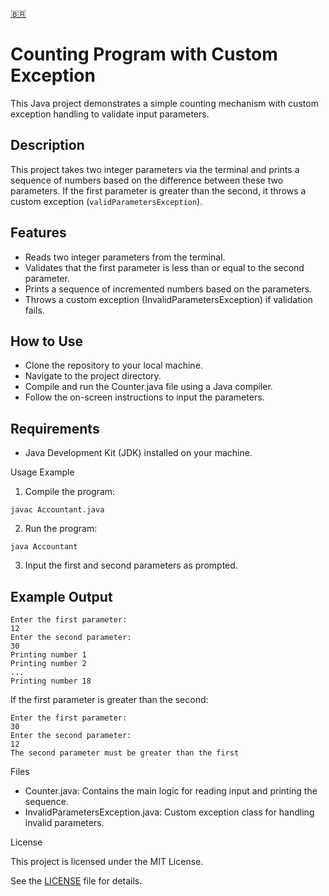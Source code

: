 [🇧🇷️]()

# Counting Program with Custom Exception

This Java project demonstrates a simple counting mechanism with custom exception handling to validate input parameters.

## Description

This project takes two integer parameters via the terminal and prints a sequence of numbers based on the difference between these two parameters. If the first parameter is greater than the second, it throws a custom exception (`validParametersException`).

## Features

* Reads two integer parameters from the terminal.
* Validates that the first parameter is less than or equal to the second parameter.
* Prints a sequence of incremented numbers based on the parameters.
* Throws a custom exception (InvalidParametersException) if validation fails.

## How to Use

* Clone the repository to your local machine.
* Navigate to the project directory.
* Compile and run the Counter.java file using a Java compiler.
* Follow the on-screen instructions to input the parameters.

## Requirements

* Java Development Kit (JDK) installed on your machine.

Usage Example

1. Compile the program:
```
javac Accountant.java 
```

2. Run the program:

```
java Accountant
```

3. Input the first and second parameters as prompted.


## Example Output

```
Enter the first parameter:
12
Enter the second parameter:
30
Printing number 1
Printing number 2
...
Printing number 18

```

If the first parameter is greater than the second:

```
Enter the first parameter:
30
Enter the second parameter:
12
The second parameter must be greater than the first
```

Files

* Counter.java: Contains the main logic for reading input and printing the sequence.
* InvalidParametersException.java: Custom exception class for handling invalid parameters.

License

This project is licensed under the MIT License.

See the [LICENSE]() file for details.